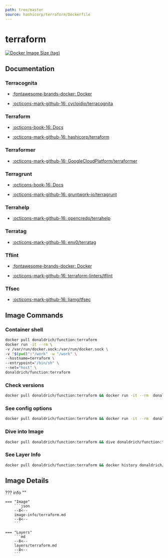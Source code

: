 ```yaml
---
path: tree/master
source: hashicorp/terraform/Dockerfile
---
```


# terraform

[![Docker Image Size (tag)](https://img.shields.io/docker/image-size/donaldrich/function/terraform?color=blue&label=donaldrich/function:terraform&logo=docker&style=flat-square)](https://hub.docker.com/r/donaldrich/function/terraform)

## Documentation

### Terracognita

- [:fontawesome-brands-docker: Docker](https://hub.docker.com/r/cycloid/terracognita)

- [:octicons-mark-github-16: cycloidio/terracognita](https://github.com/cycloidio/terracognita)

### Terraform

- [:octicons-book-16: Docs](https://www.terraform.io/docs)

- [:octicons-mark-github-16: hashicorp/terraform](https://github.com/hashicorp/terraform)

### Terraformer

- [:octicons-mark-github-16: GoogleCloudPlatform/terraformer](https://github.com/GoogleCloudPlatform/terraformer)

### Terragrunt

- [:octicons-book-16: Docs](https://terragrunt.gruntwork.io)

- [:octicons-mark-github-16: gruntwork-io/terragrunt](https://github.com/gruntwork-io/terragrunt)

### Terrahelp

- [:octicons-mark-github-16: opencredo/terrahelp](https://github.com/opencredo/terrahelp)

### Terratag

- [:octicons-mark-github-16: env0/terratag](https://github.com/env0/terratag)

### Tflint

- [:fontawesome-brands-docker: Docker](https://hub.docker.com/r/wata727/tflint)

- [:octicons-mark-github-16: terraform-linters/tflint](https://github.com/terraform-linters/tflint)

### Tfsec

- [:octicons-mark-github-16: liamg/tfsec](https://github.com/liamg/tfsec)

## Image Commands

### Container shell

```sh
docker pull donaldrich/function:terraform
docker run -it --rm \
-v /var/run/docker.sock:/var/run/docker.sock \
-v "$(pwd)":"/work" -w "/work" \
--hostname=terraform \
--entrypoint="/bin/sh" \
--net="host" \
donaldrich/function:terraform
```

### Check versions

```sh
docker pull donaldrich/function:terraform && docker run -it --rm  donaldrich/function:terraform validate
```

### See config options

```sh
docker pull donaldrich/function:terraform && docker run -it --rm  donaldrich/function:terraform help
```

### Dive into Image

```sh
docker pull donaldrich/function:terraform && dive donaldrich/function:terraform
```

### See Layer Info

```sh
docker pull donaldrich/function:terraform && docker history donaldrich/function:terraform
```

## Image Details

??? info ""

    === "Image"
        ```json
        --8<--
        image-info/terraform.md
        --8<--
        ```

    === "Layers"
        ```md
        --8<--
        layers/terraform.md
        --8<--
        ```
